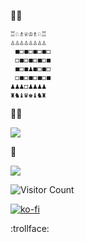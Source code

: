 👨‍💻
 
 
 	♖♘♗♕♔♗♘♖
 	♙♙♙♙♙♙♙♙
	 ◼◻◼◻◼◻◼◻
	 ◻◼◻◼◻◼◻◼
	 ◼◻◼♟◼◻◼◻
  	 ◻◼◻◼◻◼◻◼
 	♟♟♟◻♟♟♟♟
 	♜♞♝♛♚♝♞♜
	









🍞🧈
<p align="left">
  <a href="https://skillicons.dev">
    <img src="https://skillicons.dev/icons?i=c,cpp,cmake,vim,godot,blender,debian,windows,&perline=4"/>
  </a>
</p>
🌱
<p align="left">
  <a href="https://skillicons.dev">
    <img src="https://skillicons.dev/icons?i=julia,supabase,arduino,mysql,lua,opencv,postgres,zig,obsidian&perline=4"/>
  </a>
</p>


![Visitor Count](https://profile-counter.glitch.me/Mister-Click/count.svg)

[![ko-fi](https://ko-fi.com/img/githubbutton_sm.svg)](https://ko-fi.com/K3K111TP74)

































:trollface:
